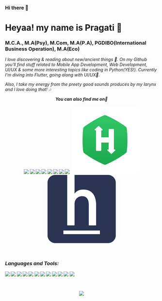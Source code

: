 ### Hi there 👋

# Heyaa! my name is Pragati  🌼
### M.C.A., M.A(Psy), M.Com, M.A(P.A), PGDIBO(International Business Operation), M.A(Eco)

<i>I love discovering & reading about new/ancient things 🐣. On my Github you'll find stuff related to Mobile App Development, Web Development, UI/UX & some more interesting topics like coding in Python(YES!). Currently I'm diving into Flutter, going along with UI/UX🖤.</i>

<i> Also, I take my energy from the preety good sounds produces by my larynx and I love doing that! 🎶
  
  
  
<p align="center"><b><i>You can also find me on👀</p>

<p align="center"><a href="https://www.linkedin.com/in/erpragatisingh/"> <img src="https://img.icons8.com/ios/50/f1663a/linkedin.png"/></a>
<a href="https://dev.to/erpragatisingh"><img src="https://lh3.googleusercontent.com/mmiuKzIq5YPFyjrfFsiNqeGuJY-Rp6wVvE8kus6vuunOnqInN16GTCCUX1937vEbKw" width = 54/></a>
<a href="https://www.credly.com/users/erpragatisingh/badges"><img src="https://pbs.twimg.com/profile_images/1324766281963360259/reW_iMvm_400x400.jpg" width = 64/></a>
<a href="https://skillsoft.digitalbadges.skillsoft.com/profile/pragatisingh533/wallet"><img src="https://encrypted-tbn0.gstatic.com/images?q=tbn:ANd9GcSk-2Xt2U0SxS9LaYRUX-DnzZa5OIgfRA2cAQ&usqp=CAU" width = 54/></a>
<a href="https://twitter.com/erpragatisingh"><img src="https://img.icons8.com/ios-filled/50/f1663a/twitter.png" width = 54/></a>
<a href="https://stackoverflow.com/users/2638235/prags?tab=profile"><img src="https://img.icons8.com/ios/50/f1663a/stackoverflow.png" width = 54/></a>
<a href="https://medium.com/@erpragatisingh"><img src="https://img.icons8.com/ios-filled/50/f1663a/medium-monogram--v1.png" width = 54/></a>
<a href="https://trailblazer.me/id/singhpragati"><img src="https://img.icons8.com/ios/50/f1663a/salesforce.png"/></a>
<a href="https://www.hackerrank.com/pragatisingh"><img src="https://github.com/erpragatisingh/erpragatisingh/blob/main/hakerdownload.jpeg"/></a>
<a href="https://www.hackerearth.com/@erpragatisingh"><img src="https://github.com/erpragatisingh/erpragatisingh/blob/main/hackerearth.png"/></a>

  </p>

  <br>
  
### Languages and Tools:
 
<p align="left">

<img src="https://img.icons8.com/ios/50/f1663a/java-coffee-cup-logo--v1.png"/>
<img src="https://img.icons8.com/ios-filled/50/f1663a/android-os.png"/>
  <img src="https://img.icons8.com/ios-filled/50/f1663a/kotlin.png"/>
<img src="https://img.icons8.com/ios/50/f1663a/ios-logo.png"/>
<img src="https://img.icons8.com/color/50/f1663a/nodejs.png"/>
<img src="https://img.icons8.com/ios/50/f1663a/flutter.png"/>
<img src="https://img.icons8.com/ios/50/f1663a/git.png"/>
<img src="https://img.icons8.com/ios/50/f1663a/python--v1.png"/>
<img src="https://img.icons8.com/ios/50/f1663a/mac-logo.png"/>
<img src="https://img.icons8.com/ios/50/f1663a/php-logo.png"/>
<img src="https://img.icons8.com/ios/50/f1663a/mysql-logo.png"/>
<img src="https://img.icons8.com/ios/50/f1663a/windows-logo.png"/>
</p>

<br />

<p align="center"><img src="https://github-readme-stats.vercel.app/api?username=erpragatisingh&show_icons=true&title_color=FAF0CA&icon_color=FAF0CA&text_color=fff&bg_color=080926">


<!--
**erpragatisingh/erpragatisingh** is a ✨ _special_ ✨ repository because its `README.md` (this file) appears on your GitHub profile.

https://github.com/A-Chathumini/A-Chathumini/edit/main/README.md

Here are some ideas to get you started:

 - 🔭 I’m currently working on ...
- 🌱 I’m currently learning ...
- 👯 I’m looking to collaborate on ...
- 🤔 I’m looking for help with ...
- 💬 Ask me about ...
- 📫 How to reach me: ...
- 😄 Pronouns: ...
- ⚡ Fun fact: ...
-->
 
